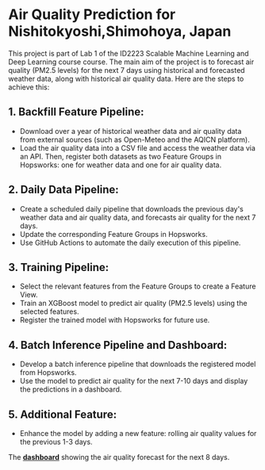 # **Air Quality Prediction for Nishitokyoshi,Shimohoya, Japan**

This project is part of Lab 1 of the ID2223 Scalable Machine Learning and Deep Learning course course. The main aim of the project is to forecast air quality (PM2.5 levels) for the next 7 days using historical and forecasted weather data, along with historical air quality data. Here are the steps to achieve this:
## 1. Backfill Feature Pipeline:
   - Download over a year of historical weather data and air quality data from external sources (such as Open-Meteo and the AQICN platform).
   - Load the air quality data into a CSV file and access the weather data via an API. Then, register both datasets as two Feature Groups in Hopsworks: one for weather data and one for air quality data.
## 2. Daily Data Pipeline:
   - Create a scheduled daily pipeline that downloads the previous day's weather data and air quality data, and forecasts air quality for the next 7 days.
   - Update the corresponding Feature Groups in Hopsworks.
   - Use GitHub Actions to automate the daily execution of this pipeline.
## 3. Training Pipeline:
   - Select the relevant features from the Feature Groups to create a Feature View.
   - Train an XGBoost model to predict air quality (PM2.5 levels) using the selected features.
   - Register the trained model with Hopsworks for future use.
## 4. Batch Inference Pipeline and Dashboard:
   - Develop a batch inference pipeline that downloads the registered model from Hopsworks.
   - Use the model to predict air quality for the next 7-10 days and display the predictions in a dashboard.
## 5. Additional Feature:
   - Enhance the model by adding a new feature: rolling air quality values for the previous 1-3 days.

The [**dashboard**](https://manjy0t.github.io/mlfs-book/) showing the air quality forecast for the next 8 days.

